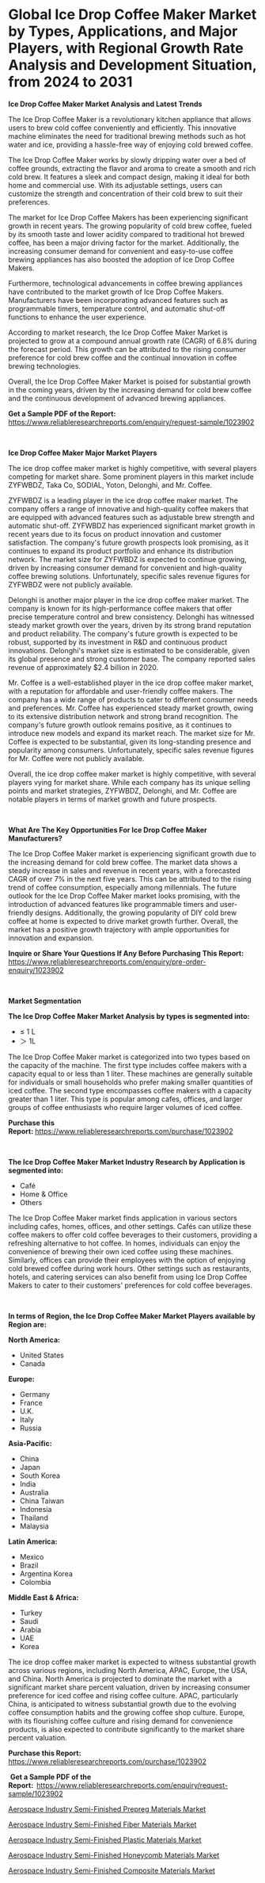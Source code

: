 <p><h1>Global Ice Drop Coffee Maker Market by Types, Applications, and Major Players, with Regional Growth Rate Analysis and Development Situation, from 2024 to 2031</h1></p><p><strong>Ice Drop Coffee Maker Market Analysis and Latest Trends</strong></p>
<p><p>The Ice Drop Coffee Maker is a revolutionary kitchen appliance that allows users to brew cold coffee conveniently and efficiently. This innovative machine eliminates the need for traditional brewing methods such as hot water and ice, providing a hassle-free way of enjoying cold brewed coffee.</p><p>The Ice Drop Coffee Maker works by slowly dripping water over a bed of coffee grounds, extracting the flavor and aroma to create a smooth and rich cold brew. It features a sleek and compact design, making it ideal for both home and commercial use. With its adjustable settings, users can customize the strength and concentration of their cold brew to suit their preferences.</p><p>The market for Ice Drop Coffee Makers has been experiencing significant growth in recent years. The growing popularity of cold brew coffee, fueled by its smooth taste and lower acidity compared to traditional hot brewed coffee, has been a major driving factor for the market. Additionally, the increasing consumer demand for convenient and easy-to-use coffee brewing appliances has also boosted the adoption of Ice Drop Coffee Makers.</p><p>Furthermore, technological advancements in coffee brewing appliances have contributed to the market growth of Ice Drop Coffee Makers. Manufacturers have been incorporating advanced features such as programmable timers, temperature control, and automatic shut-off functions to enhance the user experience.</p><p>According to market research, the Ice Drop Coffee Maker Market is projected to grow at a compound annual growth rate (CAGR) of 6.8% during the forecast period. This growth can be attributed to the rising consumer preference for cold brew coffee and the continual innovation in coffee brewing technologies.</p><p>Overall, the Ice Drop Coffee Maker Market is poised for substantial growth in the coming years, driven by the increasing demand for cold brew coffee and the continuous development of advanced brewing appliances.</p></p>
<p><strong>Get a Sample PDF of the Report:&nbsp;</strong> <a href="https://www.reliableresearchreports.com/enquiry/request-sample/1023902">https://www.reliableresearchreports.com/enquiry/request-sample/1023902</a></p>
<p>&nbsp;</p>
<p><strong>Ice Drop Coffee Maker Major Market Players</strong></p>
<p><p>The ice drop coffee maker market is highly competitive, with several players competing for market share. Some prominent players in this market include ZYFWBDZ, Taka Co, SODIAL, Yoton, Delonghi, and Mr. Coffee.</p><p>ZYFWBDZ is a leading player in the ice drop coffee maker market. The company offers a range of innovative and high-quality coffee makers that are equipped with advanced features such as adjustable brew strength and automatic shut-off. ZYFWBDZ has experienced significant market growth in recent years due to its focus on product innovation and customer satisfaction. The company's future growth prospects look promising, as it continues to expand its product portfolio and enhance its distribution network. The market size for ZYFWBDZ is expected to continue growing, driven by increasing consumer demand for convenient and high-quality coffee brewing solutions. Unfortunately, specific sales revenue figures for ZYFWBDZ were not publicly available.</p><p>Delonghi is another major player in the ice drop coffee maker market. The company is known for its high-performance coffee makers that offer precise temperature control and brew consistency. Delonghi has witnessed steady market growth over the years, driven by its strong brand reputation and product reliability. The company's future growth is expected to be robust, supported by its investment in R&D and continuous product innovations. Delonghi's market size is estimated to be considerable, given its global presence and strong customer base. The company reported sales revenue of approximately $2.4 billion in 2020.</p><p>Mr. Coffee is a well-established player in the ice drop coffee maker market, with a reputation for affordable and user-friendly coffee makers. The company has a wide range of products to cater to different consumer needs and preferences. Mr. Coffee has experienced steady market growth, owing to its extensive distribution network and strong brand recognition. The company's future growth outlook remains positive, as it continues to introduce new models and expand its market reach. The market size for Mr. Coffee is expected to be substantial, given its long-standing presence and popularity among consumers. Unfortunately, specific sales revenue figures for Mr. Coffee were not publicly available.</p><p>Overall, the ice drop coffee maker market is highly competitive, with several players vying for market share. While each company has its unique selling points and market strategies, ZYFWBDZ, Delonghi, and Mr. Coffee are notable players in terms of market growth and future prospects.</p></p>
<p>&nbsp;</p>
<p><strong>What Are The Key Opportunities For Ice Drop Coffee Maker Manufacturers?</strong></p>
<p><p>The Ice Drop Coffee Maker market is experiencing significant growth due to the increasing demand for cold brew coffee. The market data shows a steady increase in sales and revenue in recent years, with a forecasted CAGR of over 7% in the next five years. This can be attributed to the rising trend of coffee consumption, especially among millennials. The future outlook for the Ice Drop Coffee Maker market looks promising, with the introduction of advanced features like programmable timers and user-friendly designs. Additionally, the growing popularity of DIY cold brew coffee at home is expected to drive market growth further. Overall, the market has a positive growth trajectory with ample opportunities for innovation and expansion.</p></p>
<p><strong>Inquire or Share Your Questions If Any Before Purchasing This Report:</strong> <a href="https://www.reliableresearchreports.com/enquiry/pre-order-enquiry/1023902">https://www.reliableresearchreports.com/enquiry/pre-order-enquiry/1023902</a></p>
<p>&nbsp;</p>
<p><strong>Market Segmentation</strong></p>
<p><strong>The Ice Drop Coffee Maker Market Analysis by types is segmented into:</strong></p>
<p><ul><li>≤ 1 L</li><li>＞ 1L</li></ul></p>
<p><p>The Ice Drop Coffee Maker market is categorized into two types based on the capacity of the machine. The first type includes coffee makers with a capacity equal to or less than 1 liter. These machines are generally suitable for individuals or small households who prefer making smaller quantities of iced coffee. The second type encompasses coffee makers with a capacity greater than 1 liter. This type is popular among cafes, offices, and larger groups of coffee enthusiasts who require larger volumes of iced coffee.</p></p>
<p><strong>Purchase this Report:&nbsp;</strong><a href="https://www.reliableresearchreports.com/purchase/1023902">https://www.reliableresearchreports.com/purchase/1023902</a></p>
<p>&nbsp;</p>
<p><strong>The Ice Drop Coffee Maker Market Industry Research by Application is segmented into:</strong></p>
<p><ul><li>Café</li><li>Home & Office</li><li>Others </li></ul></p>
<p><p>The Ice Drop Coffee Maker market finds application in various sectors including cafes, homes, offices, and other settings. Cafés can utilize these coffee makers to offer cold coffee beverages to their customers, providing a refreshing alternative to hot coffee. In homes, individuals can enjoy the convenience of brewing their own iced coffee using these machines. Similarly, offices can provide their employees with the option of enjoying cold brewed coffee during work hours. Other settings such as restaurants, hotels, and catering services can also benefit from using Ice Drop Coffee Makers to cater to their customers' preferences for cold coffee beverages.</p></p>
<p>&nbsp;</p>
<p><strong>In terms of Region, the Ice Drop Coffee Maker Market Players available by Region are:</strong></p>
<p>
    <p> <strong> North America: </strong>
        <ul>
            <li>United States</li>
            <li>Canada</li>
        </ul>
        </p> 
    <p> <strong> Europe: </strong>
        <ul>
            <li>Germany</li>
            <li>France</li>
            <li>U.K.</li>
            <li>Italy</li>
            <li>Russia</li>
        </ul>
        </p> 
    <p> <strong> Asia-Pacific: </strong>
        <ul>
            <li>China</li>
            <li>Japan</li>
            <li>South Korea</li>
            <li>India</li>
            <li>Australia</li>
            <li>China Taiwan</li>
            <li>Indonesia</li>
            <li>Thailand</li>
            <li>Malaysia</li>
        </ul>
        </p> 
    <p> <strong> Latin America: </strong>
        <ul>
            <li>Mexico</li>
            <li>Brazil</li>
            <li>Argentina Korea</li>
            <li>Colombia</li>
        </ul>
        </p> 
    <p> <strong> Middle East & Africa: </strong>
        <ul>
            <li>Turkey</li>
            <li>Saudi</li>
            <li>Arabia</li>
            <li>UAE</li>
            <li>Korea</li>
        </ul>
    </p>
    </p>
<p><p>The ice drop coffee maker market is expected to witness substantial growth across various regions, including North America, APAC, Europe, the USA, and China. North America is projected to dominate the market with a significant market share percent valuation, driven by increasing consumer preference for iced coffee and rising coffee culture. APAC, particularly China, is anticipated to witness substantial growth due to the evolving coffee consumption habits and the growing coffee shop culture. Europe, with its flourishing coffee culture and rising demand for convenience products, is also expected to contribute significantly to the market share percent valuation.</p></p>
<p><strong>Purchase this Report: </strong><a href="https://www.reliableresearchreports.com/purchase/1023902">https://www.reliableresearchreports.com/purchase/1023902</a></p>
<p>&nbsp;<strong>Get a Sample PDF of the Report:&nbsp;&nbsp;</strong><a href="https://www.reliableresearchreports.com/enquiry/request-sample/1023902">https://www.reliableresearchreports.com/enquiry/request-sample/1023902</a></p>
<p><strong></strong></p>
<p><p><a href="https://medium.com/p/243200bc4c94/edit">Aerospace Industry Semi-Finished Prepreg Materials Market</a></p><p><a href="https://medium.com/p/3e68ffbb059d/edit">Aerospace Industry Semi-Finished Fiber Materials Market</a></p><p><a href="https://medium.com/@kavonhansen/aerospace-industry-semi-finished-plastic-materials-market-furnishes-information-on-market-share-86e21a6a3ac7">Aerospace Industry Semi-Finished Plastic Materials Market</a></p><p><a href="https://medium.com/p/1d7db6b4c0e0/edit">Aerospace Industry Semi-Finished Honeycomb Materials Market</a></p><p><a href="https://medium.com/p/f39073e182cd/edit">Aerospace Industry Semi-Finished Composite Materials Market</a></p></p>